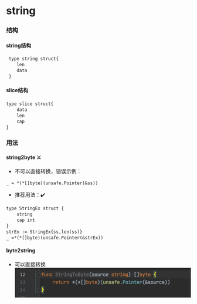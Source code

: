 # string

### 结构
#### string结构
```cgo
 type string struct{
    len
    data
 }
```
#### slice结构
```cgo
type slice struct{
	data
	len
	cap
}
```

### 用法
#### string2byte  ⚔
* 不可以直接转换，错误示例：
```cgo
_ = *(*[]byte)(unsafe.Pointer(&ss)) 
```

* 推荐用法：✔️

```cgo
type StringEx struct {
	string
	cap int
}
strEx := StringEx{ss,len(ss)} 	
_ =*(*[]byte)(unsafe.Pointer(&strEx))
```
#### byte2string
* 可以直接转换
![](https://raw.githubusercontent.com/crab21/Images/master//blog/20200523150035.png)
